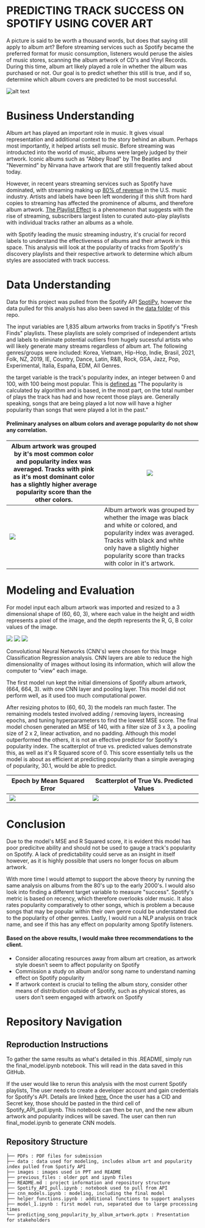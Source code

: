 # PREDICTING TRACK SUCCESS ON SPOTIFY USING COVER ART

A picture is said to be worth a thousand words, but does that saying still apply to album art? Before streaming services such as Spotify became the preferred format for music consumption, listeners would peruse the aisles of music stores, scanning the album artwork of CD's and Vinyl Records. During this time, album art likely played a role in whether the album was purchased or not. Our goal is to predict whether this still is true, and if so, determine which album covers are predicted to be most successful.

   ![alt text](/images/cover_art_banner.jpeg)

# Business Understanding

Album art has played an important role in music. It gives visual representation and additional context to the story behind an album. Perhaps most importantly, it helped artists sell music. Before streaming was introducted into the world of music, albums were largely judged by their artwork. Iconic albums such as "Abbey Road" by The Beatles and "Nevermind" by Nirvana have artwork that are still frequently talked about today. 

However, in recent years streaming services such as Spotify have dominated, with streaming making up [80% of revenue](https://toneisland.com/music-industry-statistics/) in the U.S. music industry. Artists and labels have been left wondering if this shift from hard copies to streaming has affected the prominence of albums, and therefore album artwork. [The Playlist Effect](https://blog.landr.com/album-art-absolutely-crucial-success-2016/) is a phenomenon that suggests with the rise of streaming, subscribers largest listen to curated auto-play playlists with individual tracks rather an albums as a whole. 

with Spotify leading the music streaming industry, it's crucial for record labels to understand the effectiveness of albums and their artwork in this space. This analysis will look at the popularity of tracks from Spotify's discovery playlists and their respective artwork to determine which album styles are associated with track success. 

# Data Understanding

Data for this project was pulled from the Spotify API [SpotiPy](https://spotipy.readthedocs.io/en/master/), however the data pulled for this analysis has also been saved in the [data folder]() of this repo. 

The input variables are 1,835 album artworks from tracks in Spotify's "Fresh Finds" playlists. These playlists are solely comprised of independent artists and labels to eliminate potential outliers from hugely sucessful artists who will likely generate many streams regardless of album art. The following genres/groups were included: Korea, Vietnam, Hip-Hop, Indie, Brasil, 2021, Folk, NZ, 2019, IE, Country, Dance, Latin, R&B, Rock, GSA, Jazz, Pop, Experimental, Italia, España, EDM, All Genres.

the target variable is the track's popularity index, an integer between 0 and 100, with 100 being most popular. This is [defined as](https://developer.spotify.com/documentation/web-api/reference/#/operations/get-several-tracks) "The popularity is calculated by algorithm and is based, in the most part, on the total number of plays the track has had and how recent those plays are. Generally speaking, songs that are being played a lot now will have a higher popularity than songs that were played a lot in the past."

#### Preliminary analyses on album colors and average popularity do not show any correlation. 

Album artwork was grouped by it's most common color and popularity index was averaged. Tracks with pink as it's most dominant color has a slightly higher average popularity score than the other colors.  | ![](/images/pop_by_dominant_color.png) |
--- | --- |
![](/images/pop_by_colored_image.png)  | Album artwork was grouped by whether the image was black and white or colored, and popularity index was averaged. Tracks with black and white only have a slightly higher popularity score than tracks with color in it's artwork.

# Modeling and Evaluation

For model input each album artwork was imported and resized to a 3 dimensional shape of (60, 60, 3), where each value in the height and width represents a pixel of the image, and the depth represents the R, G, B color values of the image. 

![](/images/album_example2.png) ![](/images/album_example.png) ![](/images/album_example3.png) 

Convolutional Neural Networks (CNN's) were chosen for this Image Classification Regression analysis. CNN layers are able to reduce the high dimensionality of images without losing its information, which will allow the computer to "view" each image.

The first model run kept the initial dimensions of Spotify album artwork, (664, 664, 3). with one CNN layer and pooling layer. This model did not perform well, as it used too much computational power. 

After resizing photos to (60, 60, 3) the models ran much faster. The remaining models tested involved adding / removing layers, increasing epochs, and tuning hyperparameters to find the lowest MSE score. The final model chosen generated an MSE of 140, with a filter size of 3 x 3, a pooling size of 2 x 2, linear activation, and no padding. Although this model outperformed the others, it is not an effective predictor for Spotify's popularity index. The scatterplot of true vs. predicted values demonstrate this, as well as it's R Squared score of 0. This score essentially tells us the model is about as efficient at predicting popularity than a simple averaging of popularity, 30.1, would be able to predict.

Epoch by Mean Squared Error | Scatterplot of True Vs. Predicted Values |
--- | --- |
![](/images/line_chart.png)  | ![](/images/scatterplot.png)  | 

# Conclusion

Due to the model's MSE and R Squared score, it is evident this model has poor predicitve ability and should not be used to gauge a track's popularity on Spotify. A lack of predictability could serve as an insight in itself however, as it is highly possible that users no longer focus on album artwork. 

With more time I would attempt to support the above theory by running the same analysis on albums from the 80's up to the early 2000's. I would also look into finding a different target variable to measure "success". Spotify's metric is based on recency, which therefore overlooks older music. It also rates popularity comparatively to other songs, which is problem a because songs that may be popular within their own genre could be understated due to the popularity of other genres. Lastly, I would run a NLP analysis on track name, and see if this has any effect on popularity among Spotify listeners. 

#### Based on the above results, I would make three recommendations to the client. 
- Consider allocating resources away from album art creation, as artwork style doesn’t seem to affect popularity on Spotify
- Commission a study on album and/or song name to understand naming effect on Spotify popularity
- If artwork context is crucial to telling the album story, consider other means of distribution outside of Spotify, such as physical stores, as users don’t seem engaged with artwork on Spotify 

# Repository Navigation

## Reproduction Instructions

To gather the same results as what's detailed in this .README, simply run the final_model.ipynb notebook. This will read in the data saved in this GitHub.

If the user would like to rerun this analysis with the most current Spotify playlists, The user needs to create a developer account and gain credentials for Spotify's API. Details are linked [here.](https://spotipy.readthedocs.io/en/master/#getting-started) Once the user has a CID and Secret key, those should be pasted in the third cell of Spotify_API_pull.ipynb. This notebook can then be run, and the new album artwork and popularity indices will be saved. The user can then run final_model.ipynb to generate CNN models. 

## Repository Structure


```
├── PDFs : PDF files for submission
├── data : data used for modeling, includes album art and popularity index pulled from Spotify API
├── images : images used in PPT and README
├── previous_files : older ppt and ipynb files
├── README.md : project information and repository structure
├── Spotify_API_pull.ipynb : notebook used to pull from API
├── cnn_models.ipynb : modeling, including the final model
├── helper_functions.ipynb : additional functions to support analyses
├── model_1.ipynb : first model run, separated due to large processing times
└── predicting_song_popularity_by_album_artwork.pptx : Presentation for stakeholders
```
